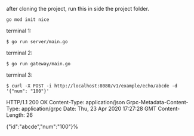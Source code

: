 after cloning the project, run this in side the project folder.
```
go mod init nice
```

terminal 1:
```
$ go run server/main.go
```

terminal 2:
```
$ go run gateway/main.go
```

terminal 3:
```
$ curl -X POST -i http://localhost:8080/v1/example/echo/abcde -d '{"num": "100"}'
```
HTTP/1.1 200 OK
Content-Type: application/json
Grpc-Metadata-Content-Type: application/grpc
Date: Thu, 23 Apr 2020 17:27:28 GMT
Content-Length: 26

{"id":"abcde","num":"100"}%
